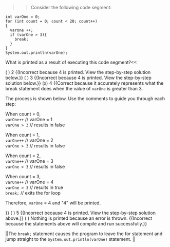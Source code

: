 >>Consider the following code segment:

```
int varOne = 0;
for (int count = 0; count < 20; count++)
{
  varOne ++;
  if (varOne > 3){
    break;
  }
}
System.out.println(varOne);
```

What is printed as a result of executing this code segment?<<

( ) 2 {{Incorrect because 4 is printed. View the step-by-step solution below.}}
( ) 3 {{Incorrect because 4 is printed. View the step-by-step solution below.}}
(x) 4 {{Correct because it accurately represents what the break statement does when the value of <code>varOne</code> is greater than 3.
<p>The process is shown below. Use the comments to guide you through each step:</p>
<p>When count = 0,<br/>
<code>varOne++</code> // varOne = 1<br/>
<code>varOne &#62; 3</code> // results in false</p>
<p>When count = 1,<br/>
<code>varOne++</code> // varOne = 2<br/>
<code>varOne &#62; 3</code> // results in false</p>
<p>When count = 2,<br/>
<code>varOne++</code> // varOne = 3<br/>
<code>varOne &#62; 3</code> // results in false</p>
<p>When count = 3,<br/>
<code>varOne++</code> // varOne = 4<br/>
<code>varOne &#62; 3</code> // results in true<br/>
<code>break;</code> // exits the for loop</p>
<p>Therefore, <code>varOne</code> = 4 and "4" will be printed.</p>}}
( ) 5 {{Incorrect because 4 is printed. View the step-by-step solution above.}}
( ) Nothing is printed because an error is thrown. {{Incorrect because the statements above will compile and run successfully.}}

||The <code>break;</code> statement causes the program to leave the for statement and jump straight to the <code>System.out.println(varOne)</code> statement. ||
